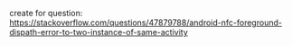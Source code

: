 create for question:
https://stackoverflow.com/questions/47879788/android-nfc-foreground-dispath-error-to-two-instance-of-same-activity

